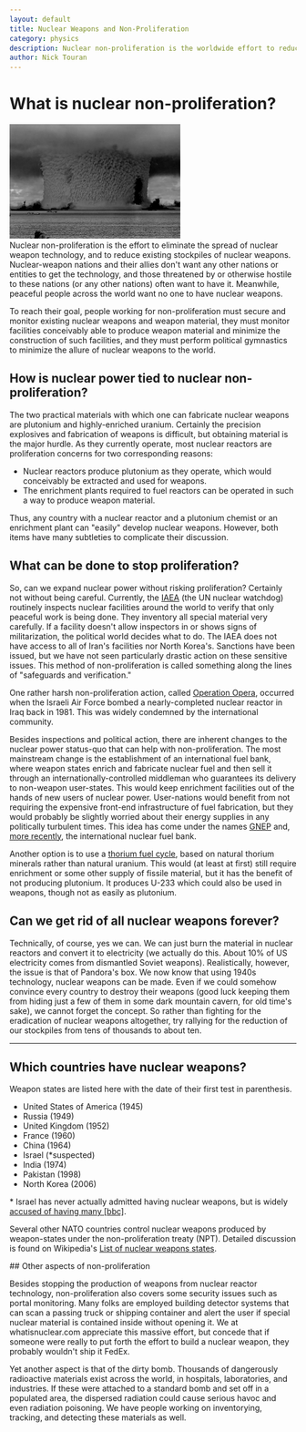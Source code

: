 ```yaml
---
layout: default
title: Nuclear Weapons and Non-Proliferation
category: physics
description: Nuclear non-proliferation is the worldwide effort to reduce the spread and minimize stockpiles of nuclear weapons.
author: Nick Touran
---
```

<div class="row">
<div class="col-md-8" markdown="1">

# What is nuclear non-proliferation?   
<div class="pull-right">
<img src="/img/baker_shot_crop.png" class="img-rounded img-responsive"  style="width:300px;" alt="The Baker Shot" title="The Baker Shot: An early nuclear weapons test" /> 
</div>
Nuclear non-proliferation is the effort to eliminate the spread of nuclear weapon technology, and to
reduce existing stockpiles of nuclear weapons. Nuclear-weapon nations and their allies don't
want any other nations or entities to get the technology, and those threatened by or otherwise
hostile to these nations (or any other nations) often want to have it. Meanwhile, peaceful people
across the world want no one to have nuclear weapons.

To reach their goal, people working for non-proliferation must secure and monitor existing nuclear
weapons and weapon material, they must monitor facilities conceivably able to produce weapon
material and minimize the construction of such facilities, and they must perform political
gymnastics to minimize the allure of nuclear weapons to the world. 

## How is nuclear power tied to nuclear non-proliferation?	
The two practical materials with which one can fabricate nuclear weapons are plutonium and
highly-enriched uranium. Certainly the precision explosives and fabrication of weapons is difficult,
but obtaining material is the major hurdle. As they currently operate, most nuclear reactors are
proliferation concerns for two corresponding reasons: 

* Nuclear reactors produce plutonium as they operate, which would conceivably be extracted and used
  for weapons.
* The enrichment plants required to fuel reactors can be operated in such a way to produce weapon
  material. 

Thus, any country with a nuclear reactor and a plutonium chemist or an enrichment plant can
"easily" develop nuclear weapons. However, both items have many subtleties to complicate
their discussion. 



## What can be done to stop proliferation?
So, can we expand nuclear power without risking proliferation? Certainly not without being careful.
Currently, the <a href="http://www.iaea.org">IAEA</a> (the UN nuclear 
watchdog) routinely inspects nuclear facilities around the world to verify that only peaceful work
is being done. They inventory all special material very carefully. If
a facility doesn't allow inspectors in or shows signs of militarization, the political world decides
what to do. The IAEA does not have access to all of Iran's facilities 
nor North Korea's. Sanctions have been issued, but we have not seen particularly drastic action on
these sensitive issues. This method of non-proliferation is called something 
along the lines of "safeguards and verification."

One rather harsh non-proliferation action, called <a
href="http://en.wikipedia.org/wiki/Operation_Opera">Operation Opera</a>, occurred when the Israeli
Air Force bombed a nearly-completed nuclear reactor in Iraq back in 1981. This was widely condemned
by the international community.

Besides inspections and political action, there are inherent changes to the nuclear power status-quo
that can help with non-proliferation. The most mainstream change is the establishment of an
international fuel bank, where weapon states enrich and fabricate nuclear fuel and then sell it
through an internationally-controlled middleman who guarantees its delivery to non-weapon
user-states. This would keep enrichment facilities out of the hands of new users of nuclear power.
User-nations would benefit from not requiring the expensive front-end infrastructure of fuel
fabrication, but they would probably be slightly worried about their energy supplies in any
politically turbulent times. This idea has come under the names <a
href="http://en.wikipedia.org/wiki/Global_Nuclear_Energy_Partnership">GNEP</a> and, <a
href="http://www.upi.com/Top_News/2009/06/08/Obama-to-pursue-global-uranium-fuel-bank/UPI-19971244484814/">more
recently</a>, the international nuclear fuel bank.

Another option is to use a <a href="{% link thorium.md %}">thorium fuel cycle</a>, based on natural
thorium minerals rather than natural uranium. This would (at least at first) still require
enrichment or some other supply of fissile material, but it has the benefit of not producing
plutonium. It produces U-233 which could also be used in weapons, though not as easily as plutonium. 

## Can we get rid of all nuclear weapons forever?

Technically, of course, yes we can. We can just burn the material in nuclear reactors and convert it
to electricity (we actually do this. About 10% of US electricity comes from dismantled Soviet
weapons). Realistically, however, the issue is that of Pandora's box. We now know that using 1940s
technology, nuclear weapons can be made. Even if we could somehow convince every country to destroy
their weapons (good luck keeping them from hiding just a few of them in some dark mountain cavern,
for old time's sake), we cannot forget the concept. So rather than fighting for the eradication of
nuclear weapons altogether, try rallying for the reduction of our stockpiles from tens of thousands
to about ten.

<hr/>

</div>
</div>
<div class="row">


<h2>Which countries have nuclear weapons?</h2>
<div class="col-md-8" markdown="1">

Weapon states are listed here with the date of their first test in parenthesis.

* United States of America (1945)
* Russia (1949)
* United Kingdom (1952)
* France (1960)
* China (1964)
* Israel (\*suspected)
* India (1974)
* Pakistan (1998)
* North Korea (2006)

\* Israel has never actually admitted having nuclear weapons, but is widely <a href="http://news.bbc.co.uk/2/hi/middle_east/892941.stm">accused of having many [bbc]</a>. 

Several other NATO countries control nuclear weapons produced by weapon-states under the
non-proliferation treaty (NPT). Detailed discussion is found on Wikipedia's <a
href="http://en.wikipedia.org/wiki/Nuclear_weapons_states">List of nuclear weapons states</a>.
</div>
</div>

<div class="row">
<div class="col-md-8" markdown="1">
## Other aspects of non-proliferation

Besides stopping the production of weapons from nuclear reactor technology, non-proliferation also
covers some security issues such as portal monitoring. Many folks are employed building detector
systems that can scan a passing truck or shipping container and alert the user if special nuclear
material is contained inside without opening it. We at whatisnuclear.com appreciate this massive
effort, but concede that if someone were really to put forth the effort to build a nuclear weapon,
they probably wouldn't ship it FedEx.

Yet another aspect is that of the dirty bomb. Thousands of dangerously radioactive materials exist
across the world, in hospitals, laboratories, and industries. If these were attached to a standard
bomb and set off in a populated area, the dispersed radiation could cause serious havoc and even
radiation poisoning. We have people working on inventorying, tracking, and detecting these materials
as well.

</div>
</div>
